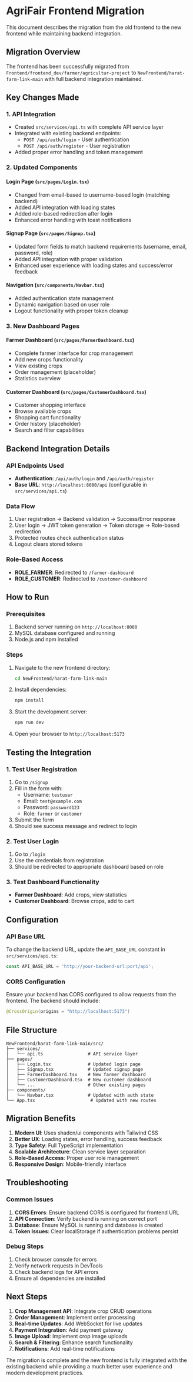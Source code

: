 # AgriFair Frontend Migration

This document describes the migration from the old frontend to the new frontend while maintaining backend integration.

## Migration Overview

The frontend has been successfully migrated from `Frontend/frontend_dev/farmer/agricultur-project` to `NewFrontend/harat-farm-link-main` with full backend integration maintained.

## Key Changes Made

### 1. API Integration
- Created `src/services/api.ts` with complete API service layer
- Integrated with existing backend endpoints:
  - `POST /api/auth/login` - User authentication
  - `POST /api/auth/register` - User registration
- Added proper error handling and token management

### 2. Updated Components

#### Login Page (`src/pages/Login.tsx`)
- Changed from email-based to username-based login (matching backend)
- Added API integration with loading states
- Added role-based redirection after login
- Enhanced error handling with toast notifications

#### Signup Page (`src/pages/Signup.tsx`)
- Updated form fields to match backend requirements (username, email, password, role)
- Added API integration with proper validation
- Enhanced user experience with loading states and success/error feedback

#### Navigation (`src/components/Navbar.tsx`)
- Added authentication state management
- Dynamic navigation based on user role
- Logout functionality with proper token cleanup

### 3. New Dashboard Pages

#### Farmer Dashboard (`src/pages/FarmerDashboard.tsx`)
- Complete farmer interface for crop management
- Add new crops functionality
- View existing crops
- Order management (placeholder)
- Statistics overview

#### Customer Dashboard (`src/pages/CustomerDashboard.tsx`)
- Customer shopping interface
- Browse available crops
- Shopping cart functionality
- Order history (placeholder)
- Search and filter capabilities

## Backend Integration Details

### API Endpoints Used
- **Authentication**: `/api/auth/login` and `/api/auth/register`
- **Base URL**: `http://localhost:8080/api` (configurable in `src/services/api.ts`)

### Data Flow
1. User registration → Backend validation → Success/Error response
2. User login → JWT token generation → Token storage → Role-based redirection
3. Protected routes check authentication status
4. Logout clears stored tokens

### Role-Based Access
- **ROLE_FARMER**: Redirected to `/farmer-dashboard`
- **ROLE_CUSTOMER**: Redirected to `/customer-dashboard`

## How to Run

### Prerequisites
1. Backend server running on `http://localhost:8080`
2. MySQL database configured and running
3. Node.js and npm installed

### Steps
1. Navigate to the new frontend directory:
   ```bash
   cd NewFrontend/harat-farm-link-main
   ```

2. Install dependencies:
   ```bash
   npm install
   ```

3. Start the development server:
   ```bash
   npm run dev
   ```

4. Open your browser to `http://localhost:5173`

## Testing the Integration

### 1. Test User Registration
1. Go to `/signup`
2. Fill in the form with:
   - Username: `testuser`
   - Email: `test@example.com`
   - Password: `password123`
   - Role: `farmer` or `customer`
3. Submit the form
4. Should see success message and redirect to login

### 2. Test User Login
1. Go to `/login`
2. Use the credentials from registration
3. Should be redirected to appropriate dashboard based on role

### 3. Test Dashboard Functionality
- **Farmer Dashboard**: Add crops, view statistics
- **Customer Dashboard**: Browse crops, add to cart

## Configuration

### API Base URL
To change the backend URL, update the `API_BASE_URL` constant in `src/services/api.ts`:

```typescript
const API_BASE_URL = 'http://your-backend-url:port/api';
```

### CORS Configuration
Ensure your backend has CORS configured to allow requests from the frontend. The backend should include:

```java
@CrossOrigin(origins = "http://localhost:5173")
```

## File Structure

```
NewFrontend/harat-farm-link-main/src/
├── services/
│   └── api.ts                 # API service layer
├── pages/
│   ├── Login.tsx              # Updated login page
│   ├── Signup.tsx             # Updated signup page
│   ├── FarmerDashboard.tsx    # New farmer dashboard
│   ├── CustomerDashboard.tsx  # New customer dashboard
│   └── ...                    # Other existing pages
├── components/
│   └── Navbar.tsx             # Updated with auth state
└── App.tsx                     # Updated with new routes
```

## Migration Benefits

1. **Modern UI**: Uses shadcn/ui components with Tailwind CSS
2. **Better UX**: Loading states, error handling, success feedback
3. **Type Safety**: Full TypeScript implementation
4. **Scalable Architecture**: Clean service layer separation
5. **Role-Based Access**: Proper user role management
6. **Responsive Design**: Mobile-friendly interface

## Troubleshooting

### Common Issues

1. **CORS Errors**: Ensure backend CORS is configured for frontend URL
2. **API Connection**: Verify backend is running on correct port
3. **Database**: Ensure MySQL is running and database is created
4. **Token Issues**: Clear localStorage if authentication problems persist

### Debug Steps
1. Check browser console for errors
2. Verify network requests in DevTools
3. Check backend logs for API errors
4. Ensure all dependencies are installed

## Next Steps

1. **Crop Management API**: Integrate crop CRUD operations
2. **Order Management**: Implement order processing
3. **Real-time Updates**: Add WebSocket for live updates
4. **Payment Integration**: Add payment gateway
5. **Image Upload**: Implement crop image uploads
6. **Search & Filtering**: Enhance search functionality
7. **Notifications**: Add real-time notifications

The migration is complete and the new frontend is fully integrated with the existing backend while providing a much better user experience and modern development practices.
